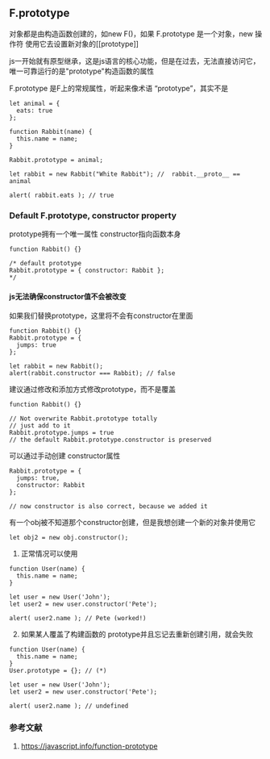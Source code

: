 ## F.prototype
对象都是由构造函数创建的，如new F()，如果 F.prototype 是一个对象，new 操作符 使用它去设置新对象的[[prototype]]

js一开始就有原型继承，这是js语言的核心功能，但是在过去，无法直接访问它，唯一可靠运行的是"prototype"构造函数的属性

F.prototype 是F上的常规属性，听起来像术语 “prototype”，其实不是
```
let animal = {
  eats: true
};

function Rabbit(name) {
  this.name = name;
}

Rabbit.prototype = animal;

let rabbit = new Rabbit("White Rabbit"); //  rabbit.__proto__ == animal

alert( rabbit.eats ); // true
```
### Default F.prototype, constructor property 
prototype拥有一个唯一属性 constructor指向函数本身
```
function Rabbit() {}

/* default prototype
Rabbit.prototype = { constructor: Rabbit };
*/
```

#### js无法确保constructor值不会被改变
如果我们替换prototype，这里将不会有constructor在里面

```
function Rabbit() {}
Rabbit.prototype = {
  jumps: true
};

let rabbit = new Rabbit();
alert(rabbit.constructor === Rabbit); // false
```

建议通过修改和添加方式修改prototype，而不是覆盖
```
function Rabbit() {}

// Not overwrite Rabbit.prototype totally
// just add to it
Rabbit.prototype.jumps = true
// the default Rabbit.prototype.constructor is preserved
```

可以通过手动创建 constructor属性
```
Rabbit.prototype = {
  jumps: true,
  constructor: Rabbit
};

// now constructor is also correct, because we added it
```

有一个obj被不知道那个constructor创建，但是我想创建一个新的对象并使用它
```
let obj2 = new obj.constructor();
```
1. 正常情况可以使用
```
function User(name) {
  this.name = name;
}

let user = new User('John');
let user2 = new user.constructor('Pete');

alert( user2.name ); // Pete (worked!)
```
2. 如果某人覆盖了构建函数的 prototype并且忘记去重新创建引用，就会失败
```
function User(name) {
  this.name = name;
}
User.prototype = {}; // (*)

let user = new User('John');
let user2 = new user.constructor('Pete');

alert( user2.name ); // undefined
```
### 参考文献
1. https://javascript.info/function-prototype